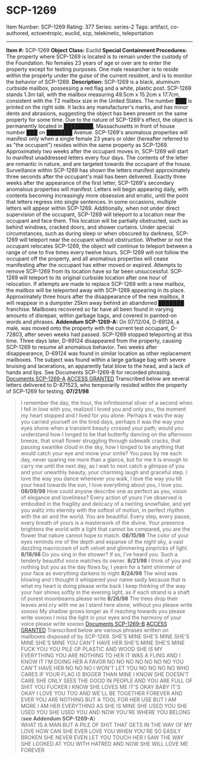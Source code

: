 # SCP-1269
Item Number: SCP-1269
Rating: 377
Series: series-2
Tags: artifact, co-authored, ectoentropic, euclid, scp, telekinetic, teleportation

---

**Item #:** SCP-1269
**Object Class:** Euclid
**Special Containment Procedures:** The property where SCP-1269 is located is to remain under the custody of the Foundation. No females 23 years of age or over are to enter the property except for testing purposes. One male researcher is to reside within the property under the guise of the current resident, and is to monitor the behavior of SCP-1269.
**Description:** SCP-1269 is a black, aluminum curbside mailbox, possessing a red flag and a white, plastic post. SCP-1269 stands 1.3m tall, with the mailbox measuring 49.5cm x 15.2cm x 17.7cm, consistent with the T2 mailbox size in the United States. The number ███ is printed on the right side. It lacks any manufacturer's marks, and has minor dents and abrasions, suggesting the object has been present on the same property for some time. Due to the nature of SCP-1269's effect, the object is permanently located in ████████, Massachusetts in front of house number ███ on ███████ Avenue.
SCP-1269's anomalous properties will manifest only when a single female 23 years or older (hereafter referred to as "the occupant") resides within the same property as SCP-1269. Approximately two weeks after the occupant moves in, SCP-1269 will start to manifest unaddressed letters every four days. The contents of the letter are romantic in nature, and are targeted towards the occupant of the house. Surveillance within SCP-1269 has shown the letters manifest approximately three seconds after the occupant's mail has been delivered.
Exactly three weeks after the appearance of the first letter, SCP-1269's secondary anomalous properties will manifest. Letters will begin appearing daily, with contents becoming increasingly more obsessive and erratic, until the point that letters regress into single sentences. In some occasions, multiple letters will appear within SCP-1269. Additionally, when not under direct supervision of the occupant, SCP-1269 will teleport to a location near the occupant and face them. This location will be partially obstructed, such as behind windows, cracked doors, and shower curtains. Under special circumstances, such as during sleep or when obscured by darkness, SCP-1269 will teleport near the occupant without obstruction. Whether or not the occupant relocates SCP-1269, the object will continue to teleport between a range of one to five times every twelve hours. SCP-1269 will not follow the occupant off the property, and all anomalous properties will cease manifesting after the occupant has either moved or expired.
Attempts to remove SCP-1269 from its location have so far been unsuccessful. SCP-1269 will teleport to its original curbside location after one hour of relocation. If attempts are made to replace SCP-1269 with a new mailbox, the mailbox will be teleported away with SCP-1269 appearing in its place. Approximately three hours after the disappearance of the new mailbox, it will reappear in a dumpster 25km away behind an abandoned ███████ franchise. Mailboxes recovered so far have all been found in varying amounts of disrepair, within garbage bags, and covered in painted-on words and phrases.
**Addendum SCP-1269-A:** On 07/12/04, D-69124, a male, was moved onto the property with the current test occupant, D-72803, after seven weeks had passed. SCP-1269 stopped teleporting at this time. Three days later, D-69124 disappeared from the property, causing SCP-1269 to resume all anomalous behavior.
Two weeks after disappearance, D-69124 was found in similar location as other replacement mailboxes. The subject was found within a large garbage bag with severe bruising and lacerations, an apparently fatal blow to the head, and a lack of hands and lips. See Documents SCP-1269-B for recorded phrasing.
[Documents SCP-1269-A](javascript:;)
[ACCESS GRANTED](javascript:;)
Transcribed below are several letters delivered to D-871523, who temporarily resided within the property of SCP-1269 for testing.
**07/21/98**
> I remember the day, the hour, the infinitesimal sliver of a second when I fell in love with you, realized I loved you and only you, the moment my heart stopped and I lived for you alone.
> Perhaps it was the way you carried yourself on the tired days, perhaps it was the way your eyes shone when a transient beauty crossed your path; would you understand how I longed to be that butterfly dancing on the afternoon breeze, that small flower struggling through sidewalk cracks, that passing swanlike cloud in the sky, how I longed to be anything that would catch your eye and move your smile?
> You pass by me each day, never sparing me more than a glance, but for me it is enough to carry me until the next day, as I wait to next catch a glimpse of you and your unearthly beauty, your charming laugh and graceful step. I love the way you dance whenever you walk, I love the way you tilt your head towards the sun, I love everything about you, I love you.
**08/09/98**
> How could anyone describe one as perfect as you, vision of elegance and loveliness? Every action of yours I’ve observed is embodied in the fragility and delicacy of a twirling snowflake, and yet you waltz into eternity with the softest of motion, in perfect rhythm with the air and the world.
> You are beautiful. Every step, every pause, every breath of yours is a masterwork of the divine. Your presence brightens the world with a light that cannot be compared, you are the flower that nature cannot hope to match.
**08/15/98**
> The color of your eyes reminds me of the depth and expanse of the night sky, a vast dazzling macrocosm of soft velvet and glimmering pinpricks of light.
**8/18/98**
> Do you sing in the shower? If so, I’ve heard you. Such a tenderly beautiful voice matches its owner.
**8/21/98**
> I think of you and nothing but you as the day flows by, I yearn for a faint shimmer of your face as everything darkens to night
**8/24/98**
> The wind was blowing and I thought it whispered your name sadly because that is what my heart is doing please write back
> I keep thinking of the way your hair shines softly in the evening light, as if each strand is a shaft of purest moonbeams please write
**8/26/98**
> The trees drop their leaves and cry with me as I stand here alone, without you please write xoxoxo
> My shadow grows longer as if reaching towards you please write xoxoxo
> I miss the light in your eyes and the harmony of your voice please write xoxoxo
[Documents SCP-1269-B](javascript:;)
[ACCESS GRANTED](javascript:;)
Transcribed below are various phrases written on mailboxes disposed of by SCP-1269.
> SHE'S MINE SHE'S MINE SHE'S MINE SHE'S MINE YOU CAN'T HAVE HER SHE'S MINE SHE'S MINE
> FUCK YOU YOU PILE OF PLASTIC AND WOOD SHE IS MY EVERYTHING YOU ARE NOTHING TO HER IT WAS A FLING AND I KNOW IT I'M DOING HER A FAVOR
> NO NO NO NO NO NO NO YOU CAN'T HAVE HER NO NO NO I WON'T LET YOU NO NO NO NO
> WHO CARES IF YOUR FLAG IS BIGGER THAN MINE I KNOW SHE DOESN'T CARE SHE ONLY SEES THE GOOD IN PEOPLE AND YOU ARE FULL OF SHIT YOU FUCKER
> I KNOW SHE LOVES ME IT'S OKAY BABY IT'S OKAY I LOVE YOU TOO AND WE'LL BE TOGETHER FOREVER AND EVER
> YOU ARE NOTHING BUT A TOOL FOR HER USE BUT I AM MORE I AM HER EVERYTHING AS SHE IS MINE SHE USED YOU SHE USED YOU SHE USED YOU AND NOW YOU'RE WHERE YOU BELONG
> (**see Addendum SCP-1269-A**)  
>  WHAT IS A MAN BUT A PILE OF SHIT THAT GETS IN THE WAY OF MY LOVE HOW CAN SHE EVER LOVE YOU WHEN YOU'RE SO EASILY BROKEN SHE NEVER EVEN LET YOU TOUCH HER I SAW THE WAY SHE LOOKED AT YOU WITH HATRED AND NOW SHE WILL LOVE ME FOREVER
